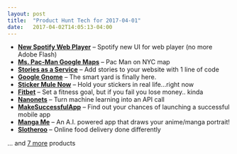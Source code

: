 ```yaml
---
layout: post
title:  "Product Hunt Tech for 2017-04-01"
date:   2017-04-02T14:05:13-04:00
---
```


* **[New Spotify Web Player](https://www.producthunt.com/posts/new-spotify-web-player?utm_campaign=producthunt-api&utm_medium=api&utm_source=Application%3A+Daily+Digest+RSS+%28ID%3A+3202%29)** – Spotify new UI for web player (no more Adobe Flash)
* **[Ms. Pac-Man Google Maps](https://www.producthunt.com/posts/ms-pac-man-google-maps?utm_campaign=producthunt-api&utm_medium=api&utm_source=Application%3A+Daily+Digest+RSS+%28ID%3A+3202%29)** – Pac Man on NYC map
* **[Stories as a Service](https://www.producthunt.com/posts/stories-as-a-service?utm_campaign=producthunt-api&utm_medium=api&utm_source=Application%3A+Daily+Digest+RSS+%28ID%3A+3202%29)** – Add stories to your website with 1 line of code
* **[Google Gnome](https://www.producthunt.com/posts/google-gnome?utm_campaign=producthunt-api&utm_medium=api&utm_source=Application%3A+Daily+Digest+RSS+%28ID%3A+3202%29)** – The smart yard is finally here.
* **[Sticker Mule Now](https://www.producthunt.com/posts/sticker-mule-now?utm_campaign=producthunt-api&utm_medium=api&utm_source=Application%3A+Daily+Digest+RSS+%28ID%3A+3202%29)** – Hold your stickers in real life...right now
* **[Fitbet](https://www.producthunt.com/posts/fitbet?utm_campaign=producthunt-api&utm_medium=api&utm_source=Application%3A+Daily+Digest+RSS+%28ID%3A+3202%29)** – Set a fitness goal, but if you fail you lose money.. kinda
* **[Nanonets](https://www.producthunt.com/posts/nanonets?utm_campaign=producthunt-api&utm_medium=api&utm_source=Application%3A+Daily+Digest+RSS+%28ID%3A+3202%29)** – Turn machine learning into an API call
* **[MakeSuccessfulApp](https://www.producthunt.com/posts/makesuccessfulapp?utm_campaign=producthunt-api&utm_medium=api&utm_source=Application%3A+Daily+Digest+RSS+%28ID%3A+3202%29)** – Find out your chances of launching a successful mobile app
* **[Manga Me](https://www.producthunt.com/posts/manga-me?utm_campaign=producthunt-api&utm_medium=api&utm_source=Application%3A+Daily+Digest+RSS+%28ID%3A+3202%29)** – An A.I. powered app that draws your anime/manga portrait!
* **[Slotheroo](https://www.producthunt.com/posts/slotheroo?utm_campaign=producthunt-api&utm_medium=api&utm_source=Application%3A+Daily+Digest+RSS+%28ID%3A+3202%29)** – Online food delivery done differently

… and [7 more](https://www.producthunt.com/tech) products